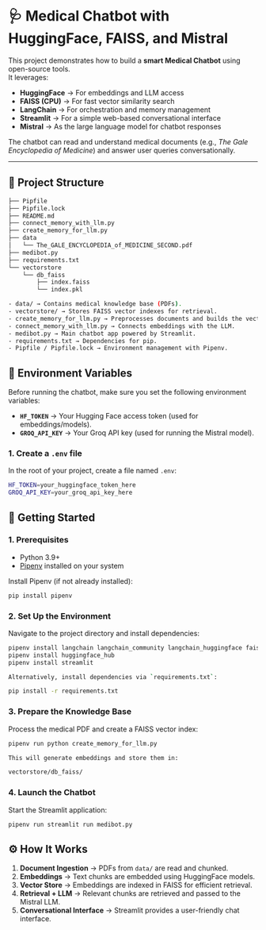 # 🩺 Medical Chatbot with HuggingFace, FAISS, and Mistral

This project demonstrates how to build a **smart Medical Chatbot** using open-source tools.  
It leverages:

- **HuggingFace** → For embeddings and LLM access  
- **FAISS (CPU)** → For fast vector similarity search  
- **LangChain** → For orchestration and memory management  
- **Streamlit** → For a simple web-based conversational interface  
- **Mistral** → As the large language model for chatbot responses  

The chatbot can read and understand medical documents (e.g., *The Gale Encyclopedia of Medicine*) and answer user queries conversationally.  

---

## 📂 Project Structure

```bash
├── Pipfile
├── Pipfile.lock
├── README.md
├── connect_memory_with_llm.py
├── create_memory_for_llm.py
├── data
│   └── The_GALE_ENCYCLOPEDIA_of_MEDICINE_SECOND.pdf
├── medibot.py
├── requirements.txt
└── vectorstore
    └── db_faiss
        ├── index.faiss
        └── index.pkl

- data/ → Contains medical knowledge base (PDFs).  
- vectorstore/ → Stores FAISS vector indexes for retrieval.  
- create_memory_for_llm.py → Preprocesses documents and builds the vector store.  
- connect_memory_with_llm.py → Connects embeddings with the LLM.  
- medibot.py → Main chatbot app powered by Streamlit.  
- requirements.txt → Dependencies for pip.  
- Pipfile / Pipfile.lock → Environment management with Pipenv.  

```
## 🔑 Environment Variables

Before running the chatbot, make sure you set the following environment variables:

- **`HF_TOKEN`** → Your Hugging Face access token (used for embeddings/models).  
- **`GROQ_API_KEY`** → Your Groq API key (used for running the Mistral model).  

### 1. Create a `.env` file

In the root of your project, create a file named `.env`:

```bash
HF_TOKEN=your_huggingface_token_here
GROQ_API_KEY=your_groq_api_key_here
```

## 🚀 Getting Started

### 1. Prerequisites

- Python 3.9+  
- [Pipenv](https://pipenv.pypa.io/en/latest/) installed on your system  

Install Pipenv (if not already installed):

```bash
pip install pipenv
```

### 2. Set Up the Environment

Navigate to the project directory and install dependencies:

```bash
pipenv install langchain langchain_community langchain_huggingface faiss-cpu pypdf
pipenv install huggingface_hub
pipenv install streamlit

Alternatively, install dependencies via `requirements.txt`:

pip install -r requirements.txt
```
### 3. Prepare the Knowledge Base

Process the medical PDF and create a FAISS vector index:

```bash
pipenv run python create_memory_for_llm.py

This will generate embeddings and store them in:

vectorstore/db_faiss/
```
### 4. Launch the Chatbot

Start the Streamlit application:

```bash
pipenv run streamlit run medibot.py
```

## ⚙️ How It Works

1. **Document Ingestion** → PDFs from `data/` are read and chunked.  
2. **Embeddings** → Text chunks are embedded using HuggingFace models.  
3. **Vector Store** → Embeddings are indexed in FAISS for efficient retrieval.  
4. **Retrieval + LLM** → Relevant chunks are retrieved and passed to the Mistral LLM.  
5. **Conversational Interface** → Streamlit provides a user-friendly chat interface.  

